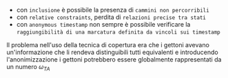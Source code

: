 - con `inclusione` è possibile la presenza di `cammini non percorribili`
- con `relative constraints`, perdita di `relazioni precise tra stati`
- con `anonymous timestamp` non sempre è possibile verificare la `raggiungibilità di una marcatura definita da vincoli sui timestamp`

Il problema nell'uso della tecnica di copertura era che i gettoni avevano un'informazione che li rendeva distinguibili tutti equivalenti e introducendo l'anonimizzazione i gettoni potrebbero essere globalmente rappresentati da un numero $\omega _{TA}$
